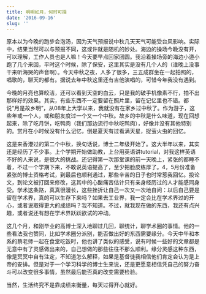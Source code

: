 ```yaml
---
title: 明明如月，何时可掇
date: '2016-09-16'
slug: ''
---
```


原本以为今晚的跑步会泡汤，因为天气预报说中秋几天天气可能受台风影响。实际中，结果当然可以与预报不同，这或许就是随机的妙处。海边的操场今晚没有开，可以理解，工作人员也是人嘛！今天要早点回家团圆。我沿着操场旁的海边小道小跑了几个来回，平时这个时候，除了保安，这里其实是没有几个人的（谁晚上没事干来听海哭的声音啊）。今天中秋之夜，人多了很多，三五成群坐在一起拍照的，唱歌的，聊天的都有。据说去年中秋这里还有吉他演唱的，可惜今年我没有遇到。

今晚的月亮也算皎洁，还可以看到天空的白云，只是我的破手机像素不行，拍不出那样好的效果。其实，有些东西不一定要留在照片里，留在记忆里也不错。都说“月是故乡明”，从08年上大学以来，我就没有在家乡过中秋了。作为游子，这些年或一个人，或和朋友度过一个又一个中秋。故乡的中秋是什么味道，现在回想起来，除了吃月饼，吃鸭肉（我们那边流行中秋吃鸭肉），好像并没有其他特别的。赏月在小时候没有什么记忆，倒是夏天有过看满天星，捉萤火虫的回忆。

这是来香港过的第二个中秋，换句话说，博士二年级开始了。这大半年以来，其实还是经历了不少事。上个学期开始做助教，上台用英语讲tutorial，对我这样英语不好的人来说，是很大的挑战。还记得第一次那堂课的前一天晚上，紧张的都睡不着，不过一个学期下来，不敢说英语提高了，至少把脸皮练厚了。4，5月份准备紧张的博士资格考试，到最后也顺利通过，那些辛苦的日子也时常惹我回忆。投论文，到论文被打回来修改，这其中的心酸痛苦估计只有亲身经历过的人才能感同身受。学术这条路，真真很漫长，这些挫折让自己一次又一次地自问：以后自己要是留在学术界，真的可以生存下来吗？如果去工业界，我一定会比在学术界过的开心，或者说取得更大的成绩吗？我不知道。不过，就我现在做的东西，我还有点兴趣，或者说还有想在学术界跃跃欲试的冲动。

这几个月，和刚毕业的高博士深入地聊过几回，聊统计，聊学术圈的事情。他的一些看法我也赞同，比如学术圈分派别，能否做出好的东西需要缘分。今天中午和本系的蔡老师一起在食堂吃饭时，他也讲了类似的感受，说有时候一些好的文章都是无意中有了灵感做出来的，自己想做的那些往往不那么顺利。缘分灵感这种东西，像是冥冥中自有注定，不知道怎么解释，如果是基督徒我相信他们肯定会认为是上帝的安排。但是对于一个学习科学的博士生来说，还是更愿意相信凭自己的努力奋斗可以改变很多事情，虽然最后能否真的改变需要检验。
       
当然，生活终究不是靠成绩来衡量，每天过得开心就好。
